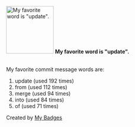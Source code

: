 <img src="https://my-badges.github.io/my-badges/favorite-word.png" alt="My favorite word is &quot;update&quot;." title="My favorite word is &quot;update&quot;." width="128">
<strong>My favorite word is &quot;update&quot;.</strong>
<br><br>

My favorite commit message words are:

1. update (used 192 times)
2. from (used 112 times)
3. merge (used 94 times)
4. into (used 84 times)
5. of (used 71 times)


Created by <a href="https://github.com/my-badges/my-badges">My Badges</a>